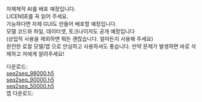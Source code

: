 자체제작 AI를 배포 예정입니다.                                                                                     
LICENSE를 꼭 읽어 주세요.                                                                                         
가능하다면 자체 GUI도 만들어 배포할 예정입니다.                                                                     
모델 코드와 파일, 데이터셋, 토크나이저도 공개 예정입니다                                                             
(상업적 사용을 제외하면 뭐든 괜찮습니다. 얼마든지 사용해 주세요)                                                     
완전한 로컬 모델/앱 으로 안심하고 사용하셔도 좋습니다. 만약 문제가 발생하면 바로 삭제하고 저에게 알려주세요!

다운로드:                                                                                                       
[seq2seq_98000.h5](https://drive.google.com/file/d/13jwVJKOXsGiRwoMHI9dASlYEUsulsxs_/view?usp=drive_link)       
[seq2seq_90000.h5](https://drive.google.com/file/d/1eCgpFWnyJSX-JgShrnCTm4-LDit_cB0T/view?usp=drive_link)       
[seq2seq_50000.h5](https://drive.google.com/file/d/19tm0EH82sRCQQUbho6bLicw80kc1TI0s/view?usp=drive_link)       
앱 다운로드:                                                                                                     
